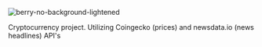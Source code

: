 ![berry-no-background-lightened](https://user-images.githubusercontent.com/57599008/204283590-640c870a-7445-4ee8-aa60-9f08a46fceac.png)

Cryptocurrency project. Utilizing Coingecko (prices) and newsdata.io (news headlines) API's
